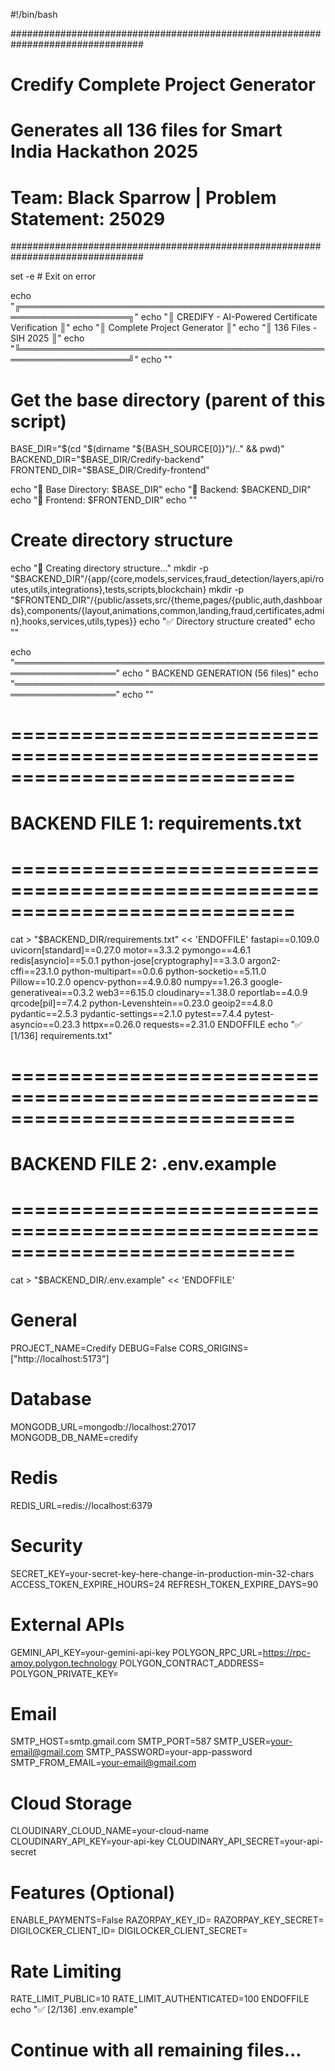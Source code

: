 #!/bin/bash

################################################################################
# Credify Complete Project Generator
# Generates all 136 files for Smart India Hackathon 2025
# Team: Black Sparrow | Problem Statement: 25029
################################################################################

set -e  # Exit on error

echo "╔════════════════════════════════════════════════════════════════════╗"
echo "║           CREDIFY - AI-Powered Certificate Verification            ║"
echo "║                  Complete Project Generator                        ║"
echo "║                    136 Files - SIH 2025                            ║"
echo "╚════════════════════════════════════════════════════════════════════╝"
echo ""

# Get the base directory (parent of this script)
BASE_DIR="$(cd "$(dirname "${BASH_SOURCE[0]}")/.." && pwd)"
BACKEND_DIR="$BASE_DIR/Credify-backend"
FRONTEND_DIR="$BASE_DIR/Credify-frontend"

echo "📂 Base Directory: $BASE_DIR"
echo "📂 Backend: $BACKEND_DIR"
echo "📂 Frontend: $FRONTEND_DIR"
echo ""

# Create directory structure
echo "🔨 Creating directory structure..."
mkdir -p "$BACKEND_DIR"/{app/{core,models,services,fraud_detection/layers,api/routes,utils,integrations},tests,scripts,blockchain}
mkdir -p "$FRONTEND_DIR"/{public/assets,src/{theme,pages/{public,auth,dashboards},components/{layout,animations,common,landing,fraud,certificates,admin},hooks,services,utils,types}}
echo "✅ Directory structure created"
echo ""

echo "═══════════════════════════════════════════════════════════════════"
echo "  BACKEND GENERATION (56 files)"
echo "═══════════════════════════════════════════════════════════════════"
echo ""

# ============================================================================
# BACKEND FILE 1: requirements.txt
# ============================================================================
cat > "$BACKEND_DIR/requirements.txt" << 'ENDOFFILE'
fastapi==0.109.0
uvicorn[standard]==0.27.0
motor==3.3.2
pymongo==4.6.1
redis[asyncio]==5.0.1
python-jose[cryptography]==3.3.0
argon2-cffi==23.1.0
python-multipart==0.0.6
python-socketio==5.11.0
Pillow==10.2.0
opencv-python==4.9.0.80
numpy==1.26.3
google-generativeai==0.3.2
web3==6.15.0
cloudinary==1.38.0
reportlab==4.0.9
qrcode[pil]==7.4.2
python-Levenshtein==0.23.0
geoip2==4.8.0
pydantic==2.5.3
pydantic-settings==2.1.0
pytest==7.4.4
pytest-asyncio==0.23.3
httpx==0.26.0
requests==2.31.0
ENDOFFILE
echo "✅ [1/136] requirements.txt"

# ============================================================================
# BACKEND FILE 2: .env.example
# ============================================================================
cat > "$BACKEND_DIR/.env.example" << 'ENDOFFILE'
# General
PROJECT_NAME=Credify
DEBUG=False
CORS_ORIGINS=["http://localhost:5173"]

# Database
MONGODB_URL=mongodb://localhost:27017
MONGODB_DB_NAME=credify

# Redis
REDIS_URL=redis://localhost:6379

# Security
SECRET_KEY=your-secret-key-here-change-in-production-min-32-chars
ACCESS_TOKEN_EXPIRE_HOURS=24
REFRESH_TOKEN_EXPIRE_DAYS=90

# External APIs
GEMINI_API_KEY=your-gemini-api-key
POLYGON_RPC_URL=https://rpc-amoy.polygon.technology
POLYGON_CONTRACT_ADDRESS=
POLYGON_PRIVATE_KEY=

# Email
SMTP_HOST=smtp.gmail.com
SMTP_PORT=587
SMTP_USER=your-email@gmail.com
SMTP_PASSWORD=your-app-password
SMTP_FROM_EMAIL=your-email@gmail.com

# Cloud Storage
CLOUDINARY_CLOUD_NAME=your-cloud-name
CLOUDINARY_API_KEY=your-api-key
CLOUDINARY_API_SECRET=your-api-secret

# Features (Optional)
ENABLE_PAYMENTS=False
RAZORPAY_KEY_ID=
RAZORPAY_KEY_SECRET=
DIGILOCKER_CLIENT_ID=
DIGILOCKER_CLIENT_SECRET=

# Rate Limiting
RATE_LIMIT_PUBLIC=10
RATE_LIMIT_AUTHENTICATED=100
ENDOFFILE
echo "✅ [2/136] .env.example"

# Continue with all remaining files...
